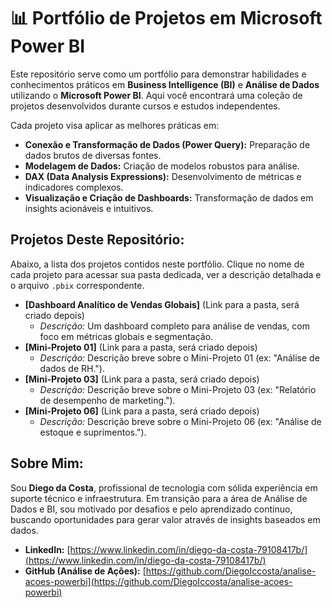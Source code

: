 # 📊 Portfólio de Projetos em Microsoft Power BI

Este repositório serve como um portfólio para demonstrar habilidades e conhecimentos práticos em **Business Intelligence (BI)** e **Análise de Dados** utilizando o **Microsoft Power BI**. Aqui você encontrará uma coleção de projetos desenvolvidos durante cursos e estudos independentes.

Cada projeto visa aplicar as melhores práticas em:
* **Conexão e Transformação de Dados (Power Query):** Preparação de dados brutos de diversas fontes.
* **Modelagem de Dados:** Criação de modelos robustos para análise.
* **DAX (Data Analysis Expressions):** Desenvolvimento de métricas e indicadores complexos.
* **Visualização e Criação de Dashboards:** Transformação de dados em insights acionáveis e intuitivos.

## Projetos Deste Repositório:

Abaixo, a lista dos projetos contidos neste portfólio. Clique no nome de cada projeto para acessar sua pasta dedicada, ver a descrição detalhada e o arquivo `.pbix` correspondente.

* **[Dashboard Analítico de Vendas Globais]** (Link para a pasta, será criado depois)
    * *Descrição:* Um dashboard completo para análise de vendas, com foco em métricas globais e segmentação.
* **[Mini-Projeto 01]** (Link para a pasta, será criado depois)
    * *Descrição:* Descrição breve sobre o Mini-Projeto 01 (ex: "Análise de dados de RH.").
* **[Mini-Projeto 03]** (Link para a pasta, será criado depois)
    * *Descrição:* Descrição breve sobre o Mini-Projeto 03 (ex: "Relatório de desempenho de marketing.").
* **[Mini-Projeto 06]** (Link para a pasta, será criado depois)
    * *Descrição:* Descrição breve sobre o Mini-Projeto 06 (ex: "Análise de estoque e suprimentos.").



## Sobre Mim:

Sou **Diego da Costa**, profissional de tecnologia com sólida experiência em suporte técnico e infraestrutura. Em transição para a área de Análise de Dados e BI, sou motivado por desafios e pelo aprendizado contínuo, buscando oportunidades para gerar valor através de insights baseados em dados.

* **LinkedIn:** [https://www.linkedin.com/in/diego-da-costa-79108417b/](https://www.linkedin.com/in/diego-da-costa-79108417b/)
* **GitHub (Análise de Ações):** [https://github.com/DiegoIccosta/analise-acoes-powerbi](https://github.com/DiegoIccosta/analise-acoes-powerbi)
